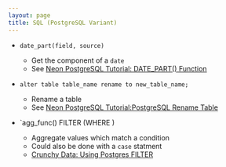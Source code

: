 ```yaml
---
layout: page
title: SQL (PostgreSQL Variant)
---
```


<!-- Add Using and Distinct on -->

- `date_part(field, source)`
    - Get the component of a `date`
    - See [Neon PostgreSQL Tutorial: DATE_PART() Function](https://neon.tech/postgresql/postgresql-date-functions/postgresql-date_part)

- `alter table table_name rename to new_table_name;`
    - Rename a table
    - See [Neon PostgreSQL Tutorial:PostgreSQL Rename Table](https://neon.tech/postgresql/postgresql-tutorial/postgresql-rename-table)

- `agg_func(<expr>) FILTER (WHERE <condition>)
    - Aggregate values which match a condition
    - Could also be done with a `case` statment
    - [Crunchy Data: Using Postgres FILTER](https://www.crunchydata.com/blog/using-postgres-filter#using-filter)
    <!-- https://chatgpt.com/c/68134931-99a8-8013-9b83-0e70f13c3b6a -->
